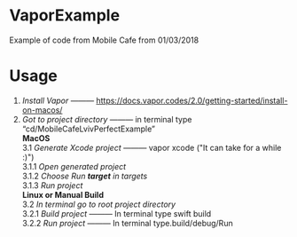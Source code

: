 # VaporExample

Example of code from Mobile Cafe from 01/03/2018

# Usage

1. <i>Install Vapor ——— </i> https://docs.vapor.codes/2.0/getting-started/install-on-macos/
2. <i>Got to project directory ——— </i> in terminal type “cd/MobileCafeLvivPerfectExample”</br>
<b>MacOS</b> </br>
3.1 <i>Generate Xcode project ——— </i>  vapor xcode ("It can take for a while :)") </br>
3.1.1 <i>Open generated project </i>  </br>
3.1.2 <i>Choose Run <b>target</b> in targets</i> </br>
3.1.3 <i>Run project</i> </br>
<b> Linux or Manual Build </b> </br>
3.2 <i> In terminal go to root project directory </i>  </br>
3.2.1 <i> Build project ——— </i>  In terminal type swift build </br>
3.2.2 <i>Run project ——— </i>  In terminal type.build/debug/Run
